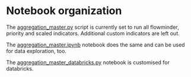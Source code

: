 # Notebook organization

The [aggregation_master.py](https://github.com/worldbank/covid-mobile-data/tree/cdr-master/cdr-aggregation/notebooks/aggregation_master.py) script is currently set to run all flowminder, priority and scaled indicators. Additional custom indicators are left out.

The [aggregation_master.ipynb](https://github.com/worldbank/covid-mobile-data/tree/cdr-master/cdr-aggregation/notebooks/aggregation_master.py) notebook does the same and can be used for data exploration, too.

The [aggregation_master_databricks.py](https://github.com/worldbank/covid-mobile-data/tree/cdr-master/cdr-aggregation/notebooks/aggregation_master_databricks.py) notebook is customised for databricks.
